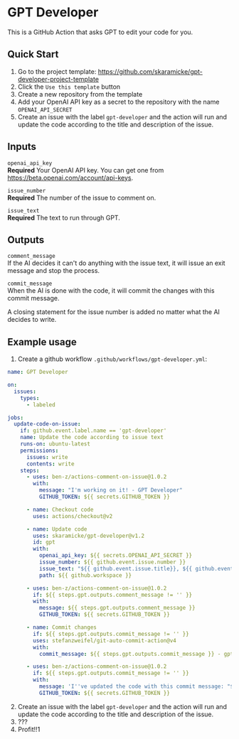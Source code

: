 # GPT Developer

This is a GitHub Action that asks GPT to edit your code for you.

## Quick Start

1. Go to the project template: https://github.com/skaramicke/gpt-developer-project-template
2. Click the `Use this template` button
3. Create a new repository from the template
4. Add your OpenAI API key as a secret to the repository with the name `OPENAI_API_SECRET`
5. Create an issue with the label `gpt-developer` and the action will run and update the code according to the title and description of the issue.

## Inputs

`openai_api_key`  
**Required** Your OpenAI API key. You can get one from https://beta.openai.com/account/api-keys.

`issue_number`  
**Required** The number of the issue to comment on.

`issue_text`  
**Required** The text to run through GPT.

## Outputs

`comment_message`  
If the AI decides it can't do anything with the issue text, it will issue an exit message and stop the process.

`commit_message`  
When the AI is done with the code, it will commit the changes with this commit message.

A closing statement for the issue number is added no matter what the AI decides to write.

## Example usage

1. Create a github workflow `.github/workflows/gpt-developer.yml`:

```yaml
name: GPT Developer

on:
  issues:
    types:
      - labeled

jobs:
  update-code-on-issue:
    if: github.event.label.name == 'gpt-developer'
    name: Update the code according to issue text
    runs-on: ubuntu-latest
    permissions:
      issues: write
      contents: write
    steps:
      - uses: ben-z/actions-comment-on-issue@1.0.2
        with:
          message: "I'm working on it! - GPT Developer"
          GITHUB_TOKEN: ${{ secrets.GITHUB_TOKEN }}

      - name: Checkout code
        uses: actions/checkout@v2

      - name: Update code
        uses: skaramicke/gpt-developer@v1.2
        id: gpt
        with:
          openai_api_key: ${{ secrets.OPENAI_API_SECRET }}
          issue_number: ${{ github.event.issue.number }}
          issue_text: "${{ github.event.issue.title}}, ${{ github.event.issue.body }} - created by ${{ github.event.issue.user.login }}"
          path: ${{ github.workspace }}

      - uses: ben-z/actions-comment-on-issue@1.0.2
        if: ${{ steps.gpt.outputs.comment_message != '' }}
        with:
          message: ${{ steps.gpt.outputs.comment_message }}
          GITHUB_TOKEN: ${{ secrets.GITHUB_TOKEN }}

      - name: Commit changes
        if: ${{ steps.gpt.outputs.commit_message != '' }}
        uses: stefanzweifel/git-auto-commit-action@v4
        with:
          commit_message: ${{ steps.gpt.outputs.commit_message }} - gpt-developer

      - uses: ben-z/actions-comment-on-issue@1.0.2
        if: ${{ steps.gpt.outputs.commit_message != '' }}
        with:
          message: 'I''ve updated the code with this commit message: "${{ steps.gpt.outputs.commit_message }}" - GPT Developer'
          GITHUB_TOKEN: ${{ secrets.GITHUB_TOKEN }}
```

2. Create an issue with the label `gpt-developer` and the action will run and update the code according to the title and description of the issue.
3. ???
4. Profit!!1

